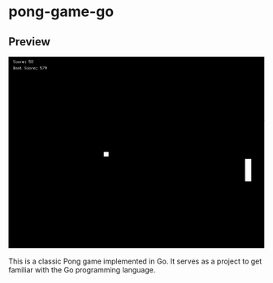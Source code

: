# pong-game-go

## Preview

![Pong Game Screenshot](./preview.png)

This is a classic Pong game implemented in Go. It serves as a project to get familiar with the Go programming language.